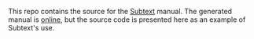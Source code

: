 This repo contains the source for the
[Subtext](https://github.com/kevinkenan/subtext) manual. The generated manual
is [online](https://kevinkenan.github.io/subtext/index.html), but the source
code is presented here as an example of Subtext's use.